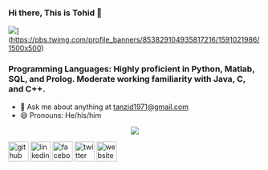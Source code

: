 ### Hi there, This is Tohid 👋
![](https://pbs.twimg.com/profile_banners/853829104935817216/1591021986/1500x500)](https://pbs.twimg.com/profile_banners/853829104935817216/1591021986/1500x500)


### Programming Languages: Highly proficient in Python, Matlab, SQL, and Prolog. Moderate working familiarity with Java, C, and C++.

- 💬 Ask me about anything at tanzid1971@gmail.com 
- 😄 Pronouns: He/his/him 

<div align="center">
<img src="https://komarev.com/ghpvc/?username=https://github.com/fallenAmber&&style=flat-square" align="center" />
</div>  


[<img src='https://cdn.jsdelivr.net/npm/simple-icons@3.0.1/icons/github.svg' alt='github' height='40'>](https://github.com/https://github.com/fallenAmber)  [<img src='https://cdn.jsdelivr.net/npm/simple-icons@3.0.1/icons/linkedin.svg' alt='linkedin' height='40'>](https://www.linkedin.com/in/https://www.linkedin.com/in/tohid321//)  [<img src='https://cdn.jsdelivr.net/npm/simple-icons@3.0.1/icons/facebook.svg' alt='facebook' height='40'>](https://www.facebook.com/https://www.facebook.com/tohid.321/)  [<img src='https://cdn.jsdelivr.net/npm/simple-icons@3.0.1/icons/twitter.svg' alt='twitter' height='40'>](https://twitter.com/https://twitter.com/tohid321)  [<img src='https://cdn.jsdelivr.net/npm/simple-icons@3.0.1/icons/icloud.svg' alt='website' height='40'>](sites.google.com/view/fallenamber)  
